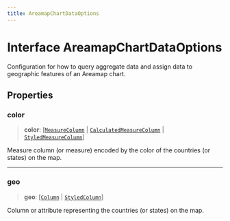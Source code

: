 ```yaml
---
title: AreamapChartDataOptions
---
```


# Interface AreamapChartDataOptions

Configuration for how to query aggregate data and assign data
to geographic features of an Areamap chart.

## Properties

### color

> **color**: [[`MeasureColumn`](../../sdk-data/interfaces/interface.MeasureColumn.md) \| [`CalculatedMeasureColumn`](../../sdk-data/interfaces/interface.CalculatedMeasureColumn.md) \| [`StyledMeasureColumn`](interface.StyledMeasureColumn.md)]

Measure column (or measure) encoded by the color of the countries (or states) on the map.

***

### geo

> **geo**: [[`Column`](../../sdk-data/interfaces/interface.Column.md) \| [`StyledColumn`](interface.StyledColumn.md)]

Column or attribute representing the countries (or states) on the map.
